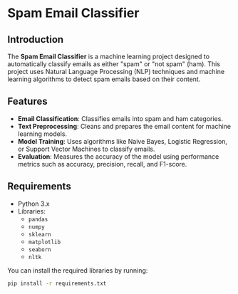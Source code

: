 # Spam Email Classifier

## Introduction
The **Spam Email Classifier** is a machine learning project designed to automatically classify emails as either "spam" or "not spam" (ham). This project uses Natural Language Processing (NLP) techniques and machine learning algorithms to detect spam emails based on their content.

## Features
- **Email Classification**: Classifies emails into spam and ham categories.
- **Text Preprocessing**: Cleans and prepares the email content for machine learning models.
- **Model Training**: Uses algorithms like Naive Bayes, Logistic Regression, or Support Vector Machines to classify emails.
- **Evaluation**: Measures the accuracy of the model using performance metrics such as accuracy, precision, recall, and F1-score.

## Requirements
- Python 3.x
- Libraries:
  - `pandas`
  - `numpy`
  - `sklearn`
  - `matplotlib`
  - `seaborn`
  - `nltk`

You can install the required libraries by running:

```bash
pip install -r requirements.txt
